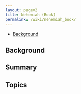 ```yaml
---
layout: pagev2
title: Nehemiah (Book)
permalink: /wiki/nehemiah_book/
---
```

- [Background](#background)

## Background

## Summary

## Topics
